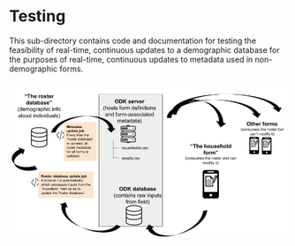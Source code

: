 # Testing

This sub-directory contains code and documentation for testing the feasibility of real-time, continuous updates to a demographic database for the purposes of real-time, continuous updates to metadata used in non-demographic forms.

![](img/schema.png)